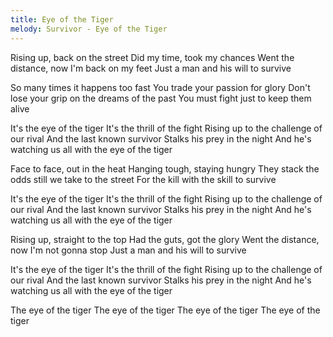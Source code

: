 ```yaml
---
title: Eye of the Tiger
melody: Survivor - Eye of the Tiger
---
```


Rising up, back on the street
Did my time, took my chances
Went the distance, now I'm back on my feet
Just a man and his will to survive

So many times it happens too fast
You trade your passion for glory
Don't lose your grip on the dreams of the past
You must fight just to keep them alive

It's the eye of the tiger
It's the thrill of the fight
Rising up to the challenge of our rival
And the last known survivor
Stalks his prey in the night
And he's watching us all with the eye of the tiger

Face to face, out in the heat
Hanging tough, staying hungry
They stack the odds still we take to the street
For the kill with the skill to survive

It's the eye of the tiger
It's the thrill of the fight
Rising up to the challenge of our rival
And the last known survivor
Stalks his prey in the night
And he's watching us all with the eye of the tiger

Rising up, straight to the top
Had the guts, got the glory
Went the distance, now I'm not gonna stop
Just a man and his will to survive

It's the eye of the tiger
It's the thrill of the fight
Rising up to the challenge of our rival
And the last known survivor
Stalks his prey in the night
And he's watching us all with the eye of the tiger

The eye of the tiger
The eye of the tiger
The eye of the tiger
The eye of the tiger

